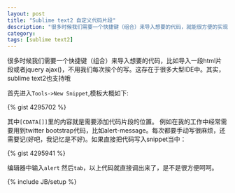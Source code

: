 ```yaml
---
layout: post
title: "Sublime text2 自定义代码片段"
description: "很多时候我们需要一个快捷键（组合）来导入想要的代码，就能很方便的实现一个片段功能，这存在于很多大型IDE中。其实，sublime text2也支持哦"
category: 
tags: [sublime text2]
---
```

很多时候我们需要一个快捷键（组合）来导入想要的代码，比如导入一段html片段或者jquery ajax()，不用我们每次挨个的写。这存在于很多大型IDE中。其实，sublime text2也支持哦

首先进入`Tools->New Snippet`,模板大概如下:

{% gist 4295702 %}

其中`[CDATA[]]`里的内容就是需要添加代码片段的位置。
例如在我的工作中经常需要用到twitter bootstrap代码，比如alert-message。每次都要手动写很麻烦，还需要记(好吧，我记忆是不好)。如果直接把代码写入snippet当中：

{% gist 4295941 %}

编辑器中输入`alert` 然后`tab`，以上代码就直接调出来了，是不是很方便呵呵。

{% include JB/setup %}
